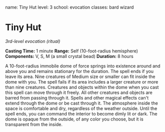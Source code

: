 name: Tiny Hut
level: 3
school: evocation
classes: bard
         wizard

# Tiny Hut
_3rd-level evocation (ritual)_

**Casting Time:** 1 minute
**Range:** Self (10-foot-radius hemisphere)
**Components:** V, S, M (a small crystal bead)
**Duration:** 8 hours

A 10-foot-radius immobile dome of force springs into existence around and above you and remains stationary for the duration. The spell ends if you leave its area.
Nine creatures of Medium size or smaller can fit inside the dome with you. The spell fails if its area includes a larger creature or more than nine creatures. Creatures and objects within the dome when you cast this spell can move through it freely. All other creatures and objects are barred from passing through it. Spells and other magical effects can't extend through the dome or be cast through it. The atmosphere inside the space is comfortable and dry, regardless of the weather outside.
Until the spell ends, you can command the interior to become dimly lit or dark. The dome is opaque from the outside, of any color you choose, but it is transparent from the inside.
